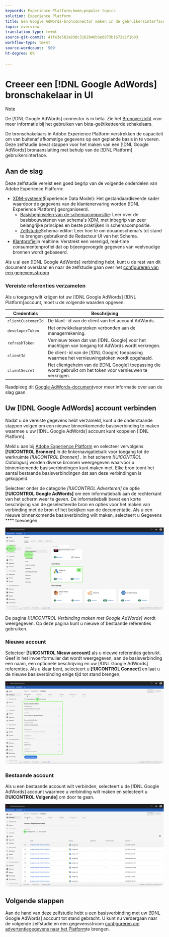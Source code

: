 ```yaml
---
keywords: Experience Platform;home;popular topics
solution: Experience Platform
title: Een Google AdWords-bronconnector maken in de gebruikersinterface
topic: overview
translation-type: tm+mt
source-git-commit: 41fe3e5b2a830c3182b46b3e0873b1672a1f1b03
workflow-type: tm+mt
source-wordcount: '509'
ht-degree: 0%

---
```



# Creeer een [!DNL Google AdWords] bronschakelaar in UI

>[!NOTE]
>De [!DNL Google AdWords] connector is in bèta. Zie het [Bronoverzicht](../../../../home.md#terms-and-conditions) voor meer informatie bij het gebruiken van bèta-geëtiketteerde schakelaars.

De bronschakelaars in Adobe Experience Platform verstrekken de capaciteit om van buitenaf afkomstige gegevens op een geplande basis in te voeren. Deze zelfstudie bevat stappen voor het maken van een [!DNL Google AdWords] bronaansluiting met behulp van de [!DNL Platform] gebruikersinterface.

## Aan de slag

Deze zelfstudie vereist een goed begrip van de volgende onderdelen van Adobe Experience Platform:

* [XDM-systeem](../../../../../xdm/home.md)(Experience Data Model): Het gestandaardiseerde kader waardoor de gegevens van de klantenervaring worden [!DNL Experience Platform] georganiseerd.
   * [Basisbeginselen van de schemacompositie](../../../../../xdm/schema/composition.md): Leer over de basisbouwstenen van schema&#39;s XDM, met inbegrip van zeer belangrijke principes en beste praktijken in schemacompositie.
   * [Zelfstudie](../../../../../xdm/tutorials/create-schema-ui.md)Schema-editor: Leer hoe te om douaneschema&#39;s tot stand te brengen gebruikend de Redacteur UI van het Schema.
* [Klantprofiel](../../../../../profile/home.md)in realtime: Verstrekt een verenigd, real-time consumentenprofiel dat op bijeengevoegde gegevens van veelvoudige bronnen wordt gebaseerd.

Als u al een [!DNL Google AdWords] verbinding hebt, kunt u de rest van dit document overslaan en naar de zelfstudie gaan over het [configureren van een gegevensstroom](../../dataflow/payments.md)

### Vereiste referenties verzamelen

Als u toegang wilt krijgen tot uw [!DNL Google AdWords] [!DNL Platform]account, moet u de volgende waarden opgeven:

| Credentials | Beschrijving |
| ---------- | ----------- |
| `clientCustomerId` | De klant-id van de client van het account AdWords. |
| `developerToken` | Het ontwikkelaarstoken verbonden aan de managerrekening. |
| `refreshToken` | Vernieuw teken dat van [!DNL Google] voor het machtigen van toegang tot AdWords wordt verkregen. |
| `clientId` | De client-id van de [!DNL Google] toepassing waarmee het vernieuwingstoken wordt opgehaald. |
| `clientSecret` | Het clientgeheim van de [!DNL Google] toepassing die wordt gebruikt om het token voor vernieuwen te verkrijgen. |

Raadpleeg dit [Google AdWords-document](https://developers.google.com/adwords/api/docs/guides/authentication)voor meer informatie over aan de slag gaan.

## Uw [!DNL Google AdWords] account verbinden

Nadat u de vereiste gegevens hebt verzameld, kunt u de onderstaande stappen volgen om een nieuwe binnenkomende basisverbinding te maken waarmee u uw [!DNL Google AdWords] account kunt koppelen [!DNL Platform].

Meld u aan bij [Adobe Experience Platform](https://platform.adobe.com) en selecteer vervolgens **[!UICONTROL Bronnen]** in de linkernavigatiebalk voor toegang tot de werkruimte *[!UICONTROL Bronnen]* . In het scherm *[!UICONTROL Catalogus]* worden diverse bronnen weergegeven waarvoor u binnenkomende basisverbindingen kunt maken met. Elke bron toont het aantal bestaande basisverbindingen dat aan deze verbindingen is gekoppeld.

Selecteer onder de categorie *[!UICONTROL Adverteren]* de optie **[!UICONTROL Google AdWords]** om een informatiebalk aan de rechterkant van het scherm weer te geven. De informatiebalk bevat een korte beschrijving van de geselecteerde bron en opties voor het maken van verbinding met de bron of het bekijken van de documentatie. Als u een nieuwe binnenkomende basisverbinding wilt maken, selecteert u Gegevens **** toevoegen.

![catalogus](../../../../images/tutorials/create/ads/catalog.png)

De pagina *[!UICONTROL Verbinding maken met Google AdWords]* wordt weergegeven. Op deze pagina kunt u nieuwe of bestaande referenties gebruiken.

### Nieuwe account

Selecteer **[!UICONTROL Nieuw account]** als u nieuwe referenties gebruikt. Geef in het invoerformulier dat wordt weergegeven, aan de basisverbinding een naam, een optionele beschrijving en uw [!DNL Google AdWords] referenties. Als u klaar bent, selecteert u **[!UICONTROL Connect]** en laat u de nieuwe basisverbinding enige tijd tot stand brengen.

![verbinden](../../../../images/tutorials/create/ads/connect.png)

### Bestaande account

Als u een bestaande account wilt verbinden, selecteert u de [!DNL Google AdWords] account waarmee u verbinding wilt maken en selecteert u **[!UICONTROL Volgende]** om door te gaan.

![bestaand](../../../../images/tutorials/create/ads/existing.png)

## Volgende stappen

Aan de hand van deze zelfstudie hebt u een basisverbinding met uw [!DNL Google AdWords] account tot stand gebracht. U kunt nu verdergaan naar de volgende zelfstudie en een gegevensstroom [configureren om advertentiegegevens naar het Platform](../../dataflow/advertising.md)te brengen.